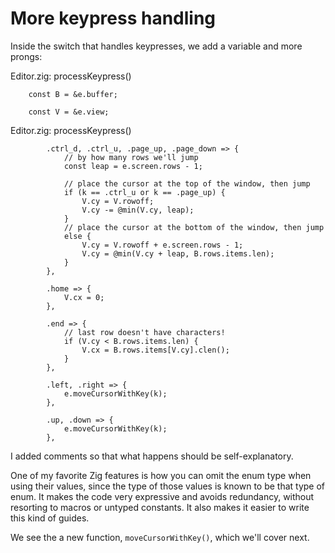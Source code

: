 # More keypress handling

Inside the switch that handles keypresses, we add a variable and more prongs:

<div class="code-title">Editor.zig: processKeypress()</div>

```zig
    const B = &e.buffer;
```

<div class="code-diff-added-top">

```zig
    const V = &e.view;
```
</div>

<div class="code-title">Editor.zig: processKeypress()</div>

```zig
        .ctrl_d, .ctrl_u, .page_up, .page_down => {
            // by how many rows we'll jump
            const leap = e.screen.rows - 1;

            // place the cursor at the top of the window, then jump
            if (k == .ctrl_u or k == .page_up) {
                V.cy = V.rowoff;
                V.cy -= @min(V.cy, leap);
            }
            // place the cursor at the bottom of the window, then jump
            else {
                V.cy = V.rowoff + e.screen.rows - 1;
                V.cy = @min(V.cy + leap, B.rows.items.len);
            }
        },

        .home => {
            V.cx = 0;
        },

        .end => {
            // last row doesn't have characters!
            if (V.cy < B.rows.items.len) {
                V.cx = B.rows.items[V.cy].clen();
            }
        },

        .left, .right => {
            e.moveCursorWithKey(k);
        },

        .up, .down => {
            e.moveCursorWithKey(k);
        },
```

I added comments so that what happens should be self-explanatory.

One of my favorite Zig features is how you can omit the enum type when using
their values, since the type of those values is known to be that type of enum.
It makes the code very expressive and avoids redundancy, without resorting to
macros or untyped constants. It also makes it easier to write this kind of
guides.

We see the a new function, `moveCursorWithKey()`, which we'll cover next.
